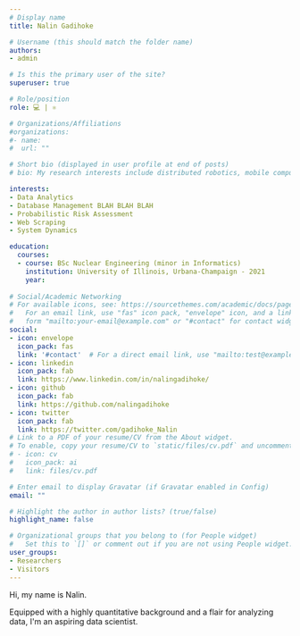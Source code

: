 ```yaml
---
# Display name
title: Nalin Gadihoke

# Username (this should match the folder name)
authors:
- admin

# Is this the primary user of the site?
superuser: true

# Role/position
role: 💻 | ⚛  

# Organizations/Affiliations
#organizations:
#- name: 
#  url: ""

# Short bio (displayed in user profile at end of posts)
# bio: My research interests include distributed robotics, mobile computing and programmable matter.

interests:
- Data Analytics
- Database Management BLAH BLAH BLAH
- Probabilistic Risk Assessment
- Web Scraping
- System Dynamics

education:
  courses:
  - course: BSc Nuclear Engineering (minor in Informatics)    
    institution: University of Illinois, Urbana-Champaign - 2021    
    year:
    
# Social/Academic Networking
# For available icons, see: https://sourcethemes.com/academic/docs/page-builder/#icons
#   For an email link, use "fas" icon pack, "envelope" icon, and a link in the
#   form "mailto:your-email@example.com" or "#contact" for contact widget.
social:
- icon: envelope
  icon_pack: fas
  link: '#contact'  # For a direct email link, use "mailto:test@example.org".
- icon: linkedin
  icon_pack: fab
  link: https://www.linkedin.com/in/nalingadihoke/
- icon: github
  icon_pack: fab
  link: https://github.com/nalingadihoke
- icon: twitter
  icon_pack: fab
  link: https://twitter.com/gadihoke_Nalin
# Link to a PDF of your resume/CV from the About widget.
# To enable, copy your resume/CV to `static/files/cv.pdf` and uncomment the lines below.
# - icon: cv
#   icon_pack: ai
#   link: files/cv.pdf

# Enter email to display Gravatar (if Gravatar enabled in Config)
email: ""

# Highlight the author in author lists? (true/false)
highlight_name: false

# Organizational groups that you belong to (for People widget)
#   Set this to `[]` or comment out if you are not using People widget.
user_groups:
- Researchers
- Visitors
---
```

Hi, my name is Nalin. 

Equipped with a highly quantitative background and a flair for analyzing data, I'm an aspiring data scientist.
